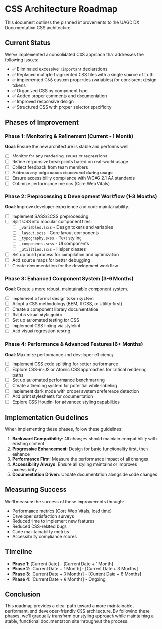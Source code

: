 # CSS Architecture Roadmap

This document outlines the planned improvements to the UAGC DX Documentation CSS architecture.

## Current Status

We've implemented a consolidated CSS approach that addresses the following issues:

- ✅ Eliminated excessive `!important` declarations
- ✅ Replaced multiple fragmented CSS files with a single source of truth
- ✅ Implemented CSS custom properties (variables) for consistent design tokens
- ✅ Organized CSS by component type
- ✅ Added proper comments and documentation
- ✅ Improved responsive design
- ✅ Structured CSS with proper selector specificity

## Phases of Improvement

### Phase 1: Monitoring & Refinement (Current - 1 Month)

**Goal**: Ensure the new architecture is stable and performs well.

- [ ] Monitor for any rendering issues or regressions
- [ ] Refine responsive breakpoints based on real-world usage
- [ ] Collect feedback from team members
- [ ] Address any edge cases discovered during usage
- [ ] Ensure accessibility compliance with WCAG 2.1 AA standards
- [ ] Optimize performance metrics (Core Web Vitals)

### Phase 2: Preprocessing & Development Workflow (1-3 Months)

**Goal**: Improve developer experience and code maintainability.

- [ ] Implement SASS/SCSS preprocessing
- [ ] Split CSS into modular component files:
  - [ ] `_variables.scss` - Design tokens and variables
  - [ ] `_layout.scss` - Core layout components
  - [ ] `_typography.scss` - Text styling
  - [ ] `_components.scss` - UI components
  - [ ] `_utilities.scss` - Helper classes
- [ ] Set up build process for compilation and optimization
- [ ] Add source maps for better debugging
- [ ] Create documentation for the development workflow

### Phase 3: Enhanced Component System (3-6 Months)

**Goal**: Create a more robust, maintainable component system.

- [ ] Implement a formal design token system
- [ ] Adopt a CSS methodology (BEM, ITCSS, or Utility-first)
- [ ] Create a component library documentation
- [ ] Build a visual style guide
- [ ] Set up automated testing for CSS
- [ ] Implement CSS linting via stylelint
- [ ] Add visual regression testing

### Phase 4: Performance & Advanced Features (6+ Months)

**Goal**: Maximize performance and developer efficiency.

- [ ] Implement CSS code splitting for better performance
- [ ] Explore CSS-in-JS or Atomic CSS approaches for critical rendering paths
- [ ] Set up automated performance benchmarking
- [ ] Create a theming system for potential white-labeling
- [ ] Implement dark mode with proper system preference detection
- [ ] Add print stylesheets for documentation
- [ ] Explore CSS Houdini for advanced styling capabilities

## Implementation Guidelines

When implementing these phases, follow these guidelines:

1. **Backward Compatibility**: All changes should maintain compatibility with existing content
2. **Progressive Enhancement**: Design for basic functionality first, then enhance
3. **Performance First**: Measure the performance impact of all changes
4. **Accessibility Always**: Ensure all styling maintains or improves accessibility
5. **Documentation Driven**: Update documentation alongside code changes

## Measuring Success

We'll measure the success of these improvements through:

- Performance metrics (Core Web Vitals, load time)
- Developer satisfaction surveys
- Reduced time to implement new features
- Reduced CSS-related bugs
- Code maintainability metrics
- Accessibility compliance scores

## Timeline

- **Phase 1**: [Current Date] - [Current Date + 1 Month]
- **Phase 2**: [Current Date + 1 Month] - [Current Date + 3 Months]
- **Phase 3**: [Current Date + 3 Months] - [Current Date + 6 Months]
- **Phase 4**: [Current Date + 6 Months] - Ongoing

## Conclusion

This roadmap provides a clear path toward a more maintainable, performant, and developer-friendly CSS architecture. By following these phases, we'll gradually transform our styling approach while maintaining a stable, functional documentation site throughout the process. 